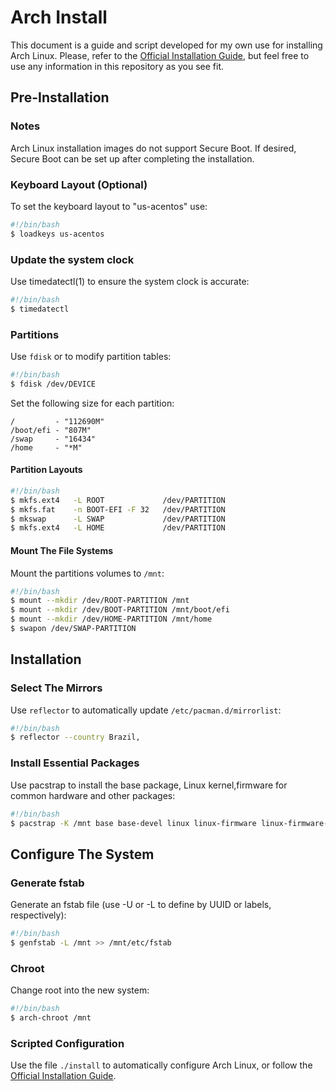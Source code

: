# Arch Install

This document is a guide and script developed for my own use for installing Arch Linux.
Please, refer to the [Official Installation Guide](https://wiki.archlinux.org/title/Installation_guide), but feel free to use any information in this repository as you see fit.

## Pre-Installation

### Notes

Arch Linux installation images do not support Secure Boot. If desired, Secure Boot can be set up after completing the installation.

### Keyboard Layout (Optional)

To set the keyboard layout to "us-acentos" use:

```bash
#!/bin/bash
$ loadkeys us-acentos
```

### Update the system clock

Use timedatectl(1) to ensure the system clock is accurate:

```bash
#!/bin/bash
$ timedatectl
```

### Partitions

Use `fdisk` or to modify partition tables:

```bash
#!/bin/bash
$ fdisk /dev/DEVICE
```

Set the following size for each partition:

```text
/         - "112690M"
/boot/efi - "807M"
/swap     - "16434"
/home     - "*M"
```

#### Partition Layouts

```bash
#!/bin/bash
$ mkfs.ext4   -L ROOT             /dev/PARTITION
$ mkfs.fat    -n BOOT-EFI -F 32   /dev/PARTITION
$ mkswap      -L SWAP             /dev/PARTITION
$ mkfs.ext4   -L HOME             /dev/PARTITION
```

#### Mount The File Systems

Mount the partitions volumes to `/mnt`:

```bash
#!/bin/bash
$ mount --mkdir /dev/ROOT-PARTITION /mnt
$ mount --mkdir /dev/BOOT-PARTITION /mnt/boot/efi
$ mount --mkdir /dev/HOME-PARTITION /mnt/home
$ swapon /dev/SWAP-PARTITION
```

## Installation

### Select The Mirrors

Use `reflector` to automatically update `/etc/pacman.d/mirrorlist`:

```bash
#!/bin/bash
$ reflector --country Brazil,
```

### Install Essential Packages

Use pacstrap to install the base package, Linux kernel,firmware for common hardware and other packages:

```bash
#!/bin/bash
$ pacstrap -K /mnt base base-devel linux linux-firmware linux-firmware-qlogic sof-firmware micro git dhcpcd
```

## Configure The System

### Generate fstab

Generate an fstab file (use -U or -L to define by UUID or labels, respectively):

```bash
#!/bin/bash
$ genfstab -L /mnt >> /mnt/etc/fstab
```

### Chroot

Change root into the new system:

```bash
#!/bin/bash
$ arch-chroot /mnt
```

### Scripted Configuration

Use the file `./install` to automatically configure Arch Linux, or follow the [Official Installation Guide](https://wiki.archlinux.org/title/Installation_guide).
